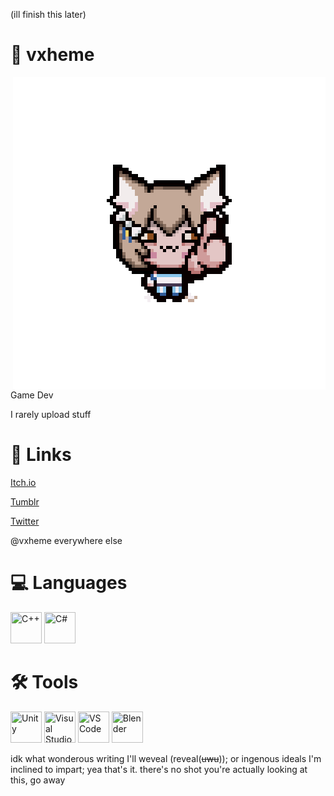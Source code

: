 (ill finish this later)

# 🦦 vxheme

<!---I love otters--->

<img src="images/Felix-Isaac-Normal.png" align="right" />

Game Dev

I rarely upload stuff

# 🔗 Links

<!---icons here--->

[Itch.io](vxheme.itch.io/) 

[Tumblr](tumblr.com/vxheme)

[Twitter](https://twitter.com/vxheme)

@vxheme everywhere else

# 💻 Languages 
<p>
<img src="https://cdn.jsdelivr.net/gh/devicons/devicon/icons/cplusplus/cplusplus-original.svg"			width="50" height="50" title="C++"/>
<img src="https://cdn.jsdelivr.net/gh/devicons/devicon/icons/csharp/csharp-original.svg"				width="50" height="50" title="C#"/>
</p>       

<!---actual human languages as well lol--->

# 🛠 Tools
<p>
<img src="https://cdn.jsdelivr.net/gh/devicons/devicon/icons/unity/unity-original.svg"					width="50" height="50" title="Unity"/>
<img src="https://cdn.jsdelivr.net/gh/devicons/devicon/icons/visualstudio/visualstudio-plain.svg"		width="50" height="50" title="Visual Studio"/>
<img src="https://cdn.jsdelivr.net/gh/devicons/devicon/icons/vscode/vscode-original.svg"				width="50" height="50" title="VS Code"/>
<img src="https://cdn.jsdelivr.net/gh/devicons/devicon/icons/blender/blender-original.svg"				width="50" height="50" title="Blender"/>
</p>       

<!---finish adding tools including art stuff--->


idk what wonderous writing I'll weveal (reveal(~~uwu~~)); or ingenous ideals I'm inclined to impart; yea that's it. there's no shot you're actually looking at this, go away

<!---
boo
--->


